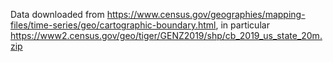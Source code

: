 Data downloaded from https://www.census.gov/geographies/mapping-files/time-series/geo/cartographic-boundary.html, in particular https://www2.census.gov/geo/tiger/GENZ2019/shp/cb_2019_us_state_20m.zip